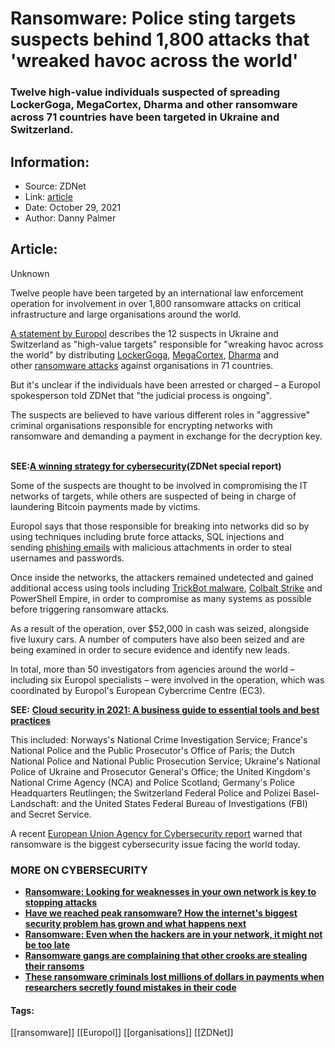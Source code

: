 # Ransomware: Police sting targets suspects behind 1,800 attacks that 'wreaked havoc across the world'
### Twelve high-value individuals suspected of spreading LockerGoga, MegaCortex, Dharma and other ransomware across 71 countries have been targeted in Ukraine and Switzerland.

## Information:
+ Source: ZDNet
+ Link: [article](https://www.zdnet.com/article/ransomware-police-sting-targets-suspects-behind-1800-attacks-that-wreaked-havoc-across-the-world/)
+ Date: October 29, 2021
+ Author: Danny Palmer


## Article:
Unknown

Twelve people have been targeted by an international law enforcement operation for involvement in over 1,800 ransomware attacks on critical infrastructure and large organisations around the world. 

[A statement by Europol](https://www.europol.europa.eu/newsroom/news/12-targeted-for-involvement-in-ransomware-attacks-against-critical-infrastructure) describes the 12 suspects in Ukraine and Switzerland as "high-value targets" responsible for "wreaking havoc across the world" by distributing [LockerGoga](https://www.zdnet.com/article/industrial-malware-lockergoga-forces-victims-to-go-back-to-pen-and-paper/), [MegaCortex](https://www.zdnet.com/article/megacortex-ransomware-slams-eu-firms-with-demands-of-up-to-5-8-million/), [Dharma](https://www.zdnet.com/article/this-ransomware-sneakily-infects-victims-by-disguising-itself-with-anti-virus-software/) and other [ransomware attacks](https://www.zdnet.com/article/ransomware-an-executive-guide-to-one-of-the-biggest-menaces-on-the-web/) against organisations in 71 countries.

But it's unclear if the individuals have been arrested or charged – a Europol spokesperson told ZDNet that "the judicial process is ongoing".


The suspects are believed to have various different roles in "aggressive" criminal organisations responsible for encrypting networks with ransomware and demanding a payment in exchange for the decryption key.   

**SEE:**[**A winning strategy for cybersecurity**](http://www.zdnet.com/topic/a-winning-strategy-for-cybersecurity/)**(ZDNet special report)**

Some of the suspects are thought to be involved in compromising the IT networks of targets, while others are suspected of being in charge of laundering Bitcoin payments made by victims.  

Europol says that those responsible for breaking into networks did so by using techniques including brute force attacks, SQL injections and sending [phishing emails](https://www.zdnet.com/article/what-is-phishing-how-to-protect-yourself-from-scam-emails-and-more/) with malicious attachments in order to steal usernames and passwords. 






Once inside the networks, the attackers remained undetected and gained additional access using tools including [TrickBot malware](https://www.zdnet.com/article/this-trojan-malware-is-now-your-biggest-security-headache/), [Colbalt Strike](https://www.zdnet.com/article/this-is-how-the-cobalt-strike-penetration-testing-tool-is-being-abused-by-cybercriminals/) and PowerShell Empire, in order to compromise as many systems as possible before triggering ransomware attacks.

As a result of the operation, over $52,000 in cash was seized, alongside five luxury cars. A number of computers have also been seized and are being examined in order to secure evidence and identify new leads. 

In total, more than 50 investigators from agencies around the world – including six Europol specialists – were involved in the operation, which was coordinated by Europol's European Cybercrime Centre (EC3).

**SEE:** [**Cloud security in 2021: A business guide to essential tools and best practices**](https://www.zdnet.com/article/cloud-security-in-2021-a-business-guide-to-essential-tools-and-best-practices/)

This included: Norways's National Crime Investigation Service; France's National Police and the Public Prosecutor's Office of Paris; the Dutch National Police and National Public Prosecution Service; Ukraine's National Police of Ukraine and Prosecutor General's Office; the United Kingdom's National Crime Agency (NCA) and Police Scotland; Germany's Police Headquarters Reutlingen; the Switzerland Federal Police and Polizei Basel-Landschaft: and the United States Federal Bureau of Investigations (FBI) and Secret Service. 

A recent [European Union Agency for Cybersecurity report](https://www.zdnet.com/article/ransomware-its-a-golden-era-for-cyber-criminals-and-it-could-get-worse-before-it-gets-better/) warned that ransomware is the biggest cybersecurity issue facing the world today. 

### **MORE ON CYBERSECURITY**

* **[**Ransomware: Looking for weaknesses in your own network is key to stopping attacks**](https://www.zdnet.com/article/ransomware-looking-for-weaknesses-in-your-own-network-is-key-to-stopping-attacks/)**
* **[**Have we reached peak ransomware? How the internet's biggest security problem has grown and what happens next**](https://www.zdnet.com/article/have-we-reached-peak-ransomware-how-the-internets-biggest-security-problem-has-grown-and-what-happens-next/)**
* **[**Ransomware: Even when the hackers are in your network, it might not be too late**](https://www.zdnet.com/article/ransomware-even-when-the-attackers-are-in-your-network-its-not-too-late-to-fight-back/)**
* **[**Ransomware gangs are complaining that other crooks are stealing their ransoms**](https://www.zdnet.com/article/these-ransomware-crooks-are-complaining-they-are-getting-ripped-off-by-other-ransomware-crooks/)**
* [**These ransomware criminals lost millions of dollars in payments when researchers secretly found mistakes in their code**](https://www.zdnet.com/article/cybersecurity-researchers-secretly-cost-ransomware-criminals-millions-of-dollars-after-finding-mistakes-in-their-code/)





#### Tags:
[[ransomware]] [[Europol]] [[organisations]] [[ZDNet]]

